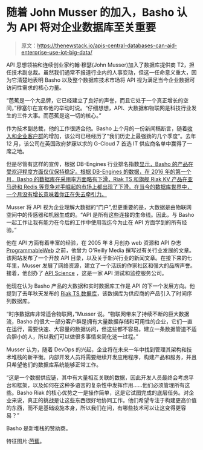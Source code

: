 # 随着 John Musser 的加入，Basho 认为 API 将对企业数据库至关重要

> 原文：<https://thenewstack.io/apis-central-databases-can-aid-enterprise-use-iot-big-data/>

API 思想领袖和连续创业家约翰·穆瑟(John Musser)加入了数据库提供商 T2，担任技术副总裁。虽然我们通常不报道行业内的人事变动，但这一任命意义重大，因为它清楚地表明 Basho 以及整个数据库技术市场将 API 视为满足当今企业数据可访问性需求的核心力量。

“芭蕉是一个大品牌，它已经建立了良好的声誉，而且它处于一个真正增长的空间，”穆塞尔在宣布他的举动时说。“仔细想想，API、大数据和物联网是科技行业发生的三件大事。而芭蕉是这一切的核心。”

作为技术副总裁，他的工作很适合他。Basho 上个月的一份新闻稿断言，随着[收入和企业客户群](http://basho.com/posts/press/record-growth-driven-by-strong-demand-for-enterprise-grade-solutions/)的增加，该公司已经经历了“我们历史上最强劲的几个季度”。去年 12 月，该公司在英国政府梦寐以求的 G-Cloud 7 首选 IT 供应商名单中赢得了一席之地。

但是尽管有这样的宣传，根据 DB-Engines 行业排名指数[显示，Basho 的产品在受欢迎程度方面仅仅保持稳定。根据 DB-Engines 的数据，在 2016 年的第一个月，Basho 的数据库在采用率方面略有下滑，Riak TS 和旗舰 Riak KV 产品在亚马逊和 Redis 等竞争对手崛起的市场上都出现了下滑。在当今的数据库世界中，一个月没有增长意味着你正在失去牵引力。](http://db-engines.com/en/)

Musser 将 API 视为企业理解大数据的“门户”,但更重要的是，大数据是由物联网空间中的传感器和机器生成的。“API 是所有这些连接的生命线。因此，与 Basho 一起工作让我有能力在今后的工作中使用我迄今为止在 API 方面学到的所有经验。”

他在 API 方面有着丰富的经验，在 2005 年 8 月创办 web 资源和 API 杂志 [ProgrammableWeb](http://www.programmableweb.com/) 之前，他曾为 O'Reilly Media 撰写过有关行业发展的文章。该网站发布了一个开放 API 目录，以及关于新兴行业的新闻文章。在接下来的七年里，Musser 发展了网络资源，建立了一个活跃的作家社区和强大的品牌声誉。接着，他创办了 [API Science](https://www.apiscience.com/) ，这是一家 API 测试和监控服务公司。

他现在认为 Basho 产品的大数据和实时数据库工作是 API 的下一个发展方向。他提到了去年秋天发布的 [Riak TS 数据库](https://thenewstack.io/video-tutorial-wrangling-time-series-data-with-basho-riak-ts/)，该数据库为供应商的产品引入了时间序列数据库。

“时序数据库非常适合物联网，”Musser 说。“物联网带来了持续不断的巨大数据流，Basho 的很大一部分客户群是拥有大量数据存储和可用性的企业，它们一直在运行，需要快速、大容量的数据访问，但这些都不容易。建立一条数据管道不适合胆小的人，所以我们可以做很多事情来简化这一过程。”

Musser 认为，随着 DevOps 的兴起，企业将在未来一年中找到管理其架构和技术堆栈的新平衡。内部开发人员将需要继续开发应用程序，构建产品和服务，并且只希望他们的数据库系统能够正常工作。

“这是一个数据供应链，其中有大量相互关联的数据，因此开发人员最终会考虑平台和框架，以及如何在这种多语言的复杂性中发挥作用……他们必须管理所有这些。Basho Riak 的核心优势之一是操作简单，这是它试图完成的底层任务。对企业来说，真正的挑战是让这些东西很好地协同工作。他们希望专注于构建更高价值的东西，而不是基础设施本身，所以我们在问，有哪些技术可以让这变得更容易？”

Basho 是新堆栈的赞助商。

特征图片:[芭蕉](https://twitter.com/basho/status/698185350888312832)。

<svg xmlns:xlink="http://www.w3.org/1999/xlink" viewBox="0 0 68 31" version="1.1"><title>Group</title> <desc>Created with Sketch.</desc></svg>